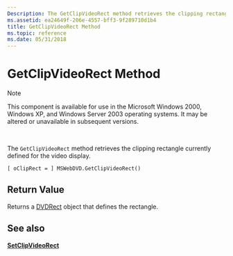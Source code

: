 ```yaml
---
Description: The GetClipVideoRect method retrieves the clipping rectangle currently defined for the video display.
ms.assetid: ea24649f-206e-4557-bff3-9f289710d1b4
title: GetClipVideoRect Method
ms.topic: reference
ms.date: 05/31/2018
---
```


# GetClipVideoRect Method

> [!Note]  
> This component is available for use in the Microsoft Windows 2000, Windows XP, and Windows Server 2003 operating systems. It may be altered or unavailable in subsequent versions.

 

The `GetClipVideoRect` method retrieves the clipping rectangle currently defined for the video display.

``` syntax
[ oClipRect = ] MSWebDVD.GetClipVideoRect()
```

## Return Value

Returns a [DVDRect](dvdrect-object.md) object that defines the rectangle.

## See also

<dl> <dt>

[**SetClipVideoRect**](setclipvideorect-method.md)
</dt> </dl>

 

 



